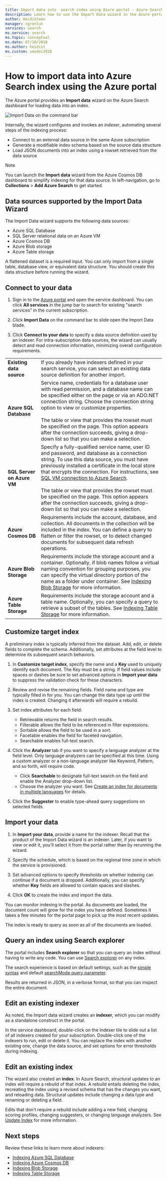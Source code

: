 ```yaml
---
title: Import data into  search index using Azure portal - Azure Search
description: Learn how to use the Import Data wizard in the Azure portal to crawl Azure data from Cosmos DB, Blob storage, table storage, SQL Database, and SQL Server on Azure VMs.
author: HeidiSteen
manager: cgronlun
services: search
ms.service: search
ms.topic: conceptual
ms.date: 07/10/2018
ms.author: heidist
ms.custom: seodec2018
---
```

# How to import data into Azure Search index using the Azure portal

The Azure portal provides an **Import data** wizard on the Azure Search dashboard for loading data into an index. 

  ![Import Data on the command bar][1]

Internally, the wizard configures and invokes an *indexer*, automating several steps of the indexing process: 

* Connect to an external data source in the same Azure subscription
* Generate a modifiable index schema based on the source data structure
* Load JSON documents into an index using a rowset retrieved from the data source

> [!NOTE]
> You can launch the **Import data** wizard from the Azure Cosmos DB dashboard to simplify indexing for that data source. In left-navigation, go to **Collections** > **Add Azure Search** to get started.

## Data sources supported by the Import Data Wizard
The Import Data wizard supports the following data sources: 

* Azure SQL Database
* SQL Server relational data on an Azure VM
* Azure Cosmos DB
* Azure Blob storage
* Azure Table storage

A flattened dataset is a required input. You can only import from a single table, database view, or equivalent data structure. You should create this data structure before running the wizard.

## Connect to your data
1. Sign in to the [Azure portal](https://portal.azure.com) and open the service dashboard. You can click **All services** in the jump bar to search for existing "search services" in the current subscription. 

1. Click **Import Data** on the command bar to slide open the Import Data blade.

1. Click **Connect to your data** to specify a data source definition used by an indexer. For intra-subscription data sources, the wizard can usually detect and read connection information, minimizing overall configuration requirements.

|  |  |
| --- | --- |
| **Existing data source** |If you already have indexers defined in your search service, you can select an existing data source definition for another import. |
| **Azure SQL Database** |Service name, credentials for a database user with read permission, and a database name can be specified either on the page or via an ADO.NET connection string. Choose the connection string option to view or customize properties. <br/><br/>The table or view that provides the rowset must be specified on the page. This option appears after the connection succeeds, giving a drop-down list so that you can make a selection. |
| **SQL Server on Azure VM** |Specify a fully-qualified service name, user ID and password, and database as a connection string. To use this data source, you must have previously installed a certificate in the local store that encrypts the connection. For instructions, see [SQL VM connection to Azure Search](search-howto-connecting-azure-sql-iaas-to-azure-search-using-indexers.md). <br/><br/>The table or view that provides the rowset must be specified on the page. This option appears after the connection succeeds, giving a drop-down list so that you can make a selection. |
| **Azure Cosmos DB** |Requirements include the account, database, and collection. All documents in the collection will be included in the index. You can define a query to flatten or filter the rowset, or to detect changed documents for subsequent data refresh operations. |
| **Azure Blob Storage** |Requirements include the storage account and a container. Optionally, if blob names follow a virtual naming convention for grouping purposes, you can specify the virtual directory portion of the name as a folder under container. See [Indexing Blob Storage](search-howto-indexing-azure-blob-storage.md) for more information. |
| **Azure Table Storage** |Requirements include the storage account and a table name. Optionally, you can specify a query to retrieve a subset of the tables. See [Indexing Table Storage](search-howto-indexing-azure-tables.md) for more information. |

## Customize target index
A preliminary index is typically inferred from the dataset. Add, edit, or delete fields to complete the schema. Additionally, set attributes at the field level to determine its subsequent search behaviors.

1. In **Customize target index**, specify the name and a **Key** used to uniquely identify each document. The Key must be a string. If field values include spaces or dashes be sure to set advanced options in **Import your data** to suppress the validation check for these characters.

1. Review and revise the remaining fields. Field name and type are typically filled in for you. You can change the data type up until the index is created. Changing it afterwards will require a rebuild.

1. Set index attributes for each field:
   
   * Retrievable returns the field in search results.
   * Filterable allows the field to be referenced in filter expressions.
   * Sortable allows the field to be used in a sort.
   * Facetable enables the field for faceted navigation.
   * Searchable enables full-text search.

1. Click the **Analyzer** tab if you want to specify a language analyzer at the field level. Only language analyzers can be specified at this time. Using a custom analyzer or a non-language analyzer like Keyword, Pattern, and so forth, will require code.
   
   * Click **Searchable** to designate full-text search on the field and enable the Analyzer drop-down list.
   * Choose the analyzer you want. See [Create an index for documents in multiple languages](search-language-support.md) for details.

1. Click the **Suggester** to enable type-ahead query suggestions on selected fields.

## Import your data
1. In **Import your data**, provide a name for the indexer. Recall that the product of the Import Data wizard is an indexer. Later, if you want to view or edit it, you'll select it from the portal rather than by rerunning the wizard. 

1. Specify the schedule, which is based on the regional time zone in which the service is provisioned.

1. Set advanced options to specify thresholds on whether indexing can continue if a document is dropped. Additionally, you can specify whether **Key** fields are allowed to contain spaces and slashes.  

1. Click **OK** to create the index and import the data.

You can monitor indexing in the portal. As documents are loaded, the document count will grow for the index you have defined. Sometimes it takes a few minutes for the portal page to pick up the most recent updates.

The index is ready to query as soon as all of the documents are loaded.

## Query an index using Search explorer

The portal includes **Search explorer** so that you can query an index without having to write any code. You can use [Search explorer](search-explorer.md) on any index.

The search experience is based on default settings, such as the [simple syntax](https://docs.microsoft.com/rest/api/searchservice/simple-query-syntax-in-azure-search) and default [searchMode query parameter](https://docs.microsoft.com/rest/api/searchservice/search-documents). 

Results are returned in JSON, in a verbose format, so that you can inspect the entire document.

## Edit an existing indexer
As noted, the Import data wizard creates an **indexer**, which you can modify as a standalone construct in the portal.

In the service dashboard, double-click on the Indexer tile to slide out a list of all indexers created for your subscription. Double-click one of the indexers to run, edit or delete it. You can replace the index with another existing one, change the data source, and set options for error thresholds during indexing.

## Edit an existing index
The wizard also created an **index**. In Azure Search, structural updates to an index will require a rebuild of that index. A rebuild entails deleting the index, recreating the index using a revised schema that has the changes you want, and reloading data. Structural updates include changing a data type and renaming or deleting a field.

Edits that don't require a rebuild include adding a new field, changing scoring profiles, changing suggesters, or changing language analyzers. See [Update Index](https://msdn.microsoft.com/library/azure/dn800964.aspx) for more information.


## Next steps
Review these links to learn more about indexers:

* [Indexing Azure SQL Database](search-howto-connecting-azure-sql-database-to-azure-search-using-indexers.md)
* [Indexing Azure Cosmos DB](search-howto-index-cosmosdb.md)
* [Indexing Blob Storage](search-howto-indexing-azure-blob-storage.md)
* [Indexing Table Storage](search-howto-indexing-azure-tables.md)

<!--Image references-->
[1]: ./media/search-import-data-portal/search-import-data-command.png

